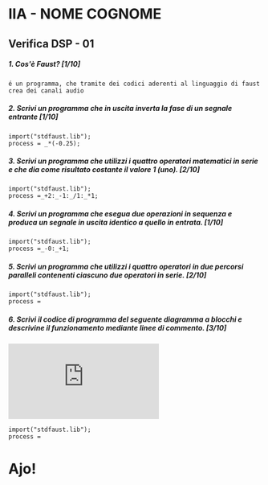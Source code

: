 # IIA - NOME COGNOME

## Verifica DSP - 01

##### 1. Cos'è Faust? [1/10]

```
é un programma, che tramite dei codici aderenti al linguaggio di faust crea dei canali audio 
```

##### 2. Scrivi un programma che in uscita inverta la fase di un segnale entrante [1/10]

```
import("stdfaust.lib");
process = _*(-0.25);
```

##### 3. Scrivi un programma che utilizzi i quattro operatori matematici in serie e che dia come risultato costante il valore 1 (_uno_). [2/10]

```
import("stdfaust.lib");
process =_+2:_-1:_/1:_*1;
```

##### 4. Scrivi un programma che esegua due operazioni in sequenza e produca un segnale in uscita identico a quello in entrata. [1/10]

```
import("stdfaust.lib");
process =_-0:_+1;
```

##### 5. Scrivi un programma che utilizzi i quattro operatori in due percorsi paralleli contenenti ciascuno due operatori in serie. [2/10]

```
import("stdfaust.lib");
process =
```

##### 6. Scrivi il codice di programma del seguente diagramma a blocchi e descrivine il funzionamento mediante linee di commento. [3/10]

![quattro somme parallele](https://github.com/LSSN/2019-11-21-2A-DSP/blob/master/process.pdf)

```
import("stdfaust.lib");
process =
```


# Ajo!

